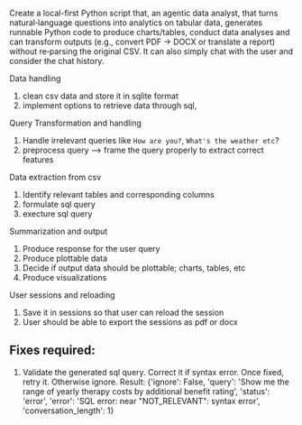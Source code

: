 Create a local-first Python script that, an agentic data analyst, that turns natural‑language questions into analytics on tabular data, generates runnable Python code to produce charts/tables, conduct data analyses and can transform outputs (e.g., convert PDF → DOCX or translate a report) without re‑parsing the original CSV. It can also simply chat with the user and consider the chat history.

Data handling
1. clean csv data and store it in sqlite format
2. implement options to retrieve data through sql, 

Query Transformation and handling
1. Handle irrelevant queries like `How are you?`, `What's the weather etc`? 
2. preprocess query --> frame the query properly to extract correct features

Data extraction from csv
1. Identify relevant tables and corresponding columns
2. formulate sql query
3. execture sql query

Summarization and output
1. Produce response for the user query
2. Produce plottable data
2. Decide if output data should be plottable; charts, tables, etc
3. Produce visualizations 

User sessions and reloading
1. Save it in sessions so that user can reload the session
2. User should be able to export the sessions as pdf or docx


## Fixes required:
1. Validate the generated sql query. Correct it if syntax error. Once fixed, retry it. Otherwise ignore.
  Result: {'ignore': False, 'query': 'Show me the range of yearly therapy costs by additional benefit rating', 'status': 'error', 'error': 'SQL error: near "NOT_RELEVANT": syntax error', 'conversation_length': 1}
